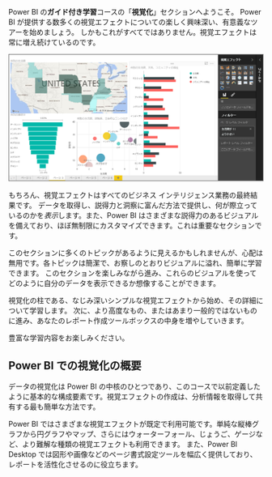 Power BI の**ガイド付き学習**コースの「**視覚化**」セクションへようこそ。 Power BI が提供する数多くの視覚エフェクトについての楽しく興味深い、有意義なツアーを始めましょう。 しかもこれがすべてではありません。視覚エフェクトは常に増え続けているのです。

![](media/3-1-intro-visualizations/3-1_1.png)

もちろん、視覚エフェクトはすべてのビジネス インテリジェンス業務の最終結果です。 データを取得し、説得力と洞察に富んだ方法で提供し、何が際立っているのかを*表示*します。また、Power BI はさまざまな説得力のあるビジュアルを備えており、ほぼ無制限にカスタマイズできます。これは重要なセクションです。

このセクションに多くのトピックがあるように見えるかもしれませんが、心配は無用です。各トピックは簡潔で、お察しのとおりビジュアルに溢れ、簡単に学習できます。 このセクションを楽しみながら進み、これらのビジュアルを使ってどのように自分のデータを表示できるか想像することができます。

視覚化の柱である、なじみ深いシンプルな視覚エフェクトから始め、その詳細について学習します。 次に、より高度なもの、またはあまり一般的ではないものに進み、あなたのレポート作成ツールボックスの中身を増やしていきます。

豊富な学習内容をお楽しみください。

## <a name="introduction-to-visuals-in-power-bi"></a>Power BI での視覚化の概要
データの視覚化は Power BI の中核のひとつであり、このコースで以前定義したように基本的な構成要素です。視覚エフェクトの作成は、分析情報を取得して共有する最も簡単な方法です。

Power BI ではさまざまな視覚エフェクトが既定で利用可能です。単純な縦棒グラフから円グラフやマップ、さらにはウォーターフォール、じょうご、ゲージなど、より難解な種類の視覚エフェクトも利用できます。 また、Power BI Desktop では図形や画像などのページ書式設定ツールを幅広く提供しており、レポートを活性化させるのに役立ちます。

